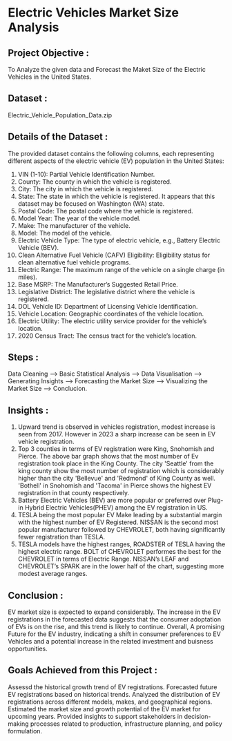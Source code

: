 # Electric Vehicles Market Size Analysis

## Project Objective :
To Analyze the given data and Forecast the Maket Size of the Electric Vehicles in the United States.

## Dataset :
Electric_Vehicle_Population_Data.zip

## Details of the Dataset :
The provided dataset contains the following columns, each representing different aspects of the electric vehicle (EV) population in the United States:

1. VIN (1-10): Partial Vehicle Identification Number.
2. County: The county in which the vehicle is registered.
3. City: The city in which the vehicle is registered.
4. State: The state in which the vehicle is registered. It appears that this dataset may be focused on Washington (WA) state.
5. Postal Code: The postal code where the vehicle is registered.
6. Model Year: The year of the vehicle model.
7. Make: The manufacturer of the vehicle.
8. Model: The model of the vehicle.
9. Electric Vehicle Type: The type of electric vehicle, e.g., Battery Electric Vehicle (BEV).
10. Clean Alternative Fuel Vehicle (CAFV) Eligibility: Eligibility status for clean alternative fuel vehicle programs.
11. Electric Range: The maximum range of the vehicle on a single charge (in miles).
12. Base MSRP: The Manufacturer’s Suggested Retail Price.
13. Legislative District: The legislative district where the vehicle is registered.
14. DOL Vehicle ID: Department of Licensing Vehicle Identification.
15. Vehicle Location: Geographic coordinates of the vehicle location.
16. Electric Utility: The electric utility service provider for the vehicle’s location.
17. 2020 Census Tract: The census tract for the vehicle’s location.

## Steps :
Data Cleaning --> Basic Statistical Analysis --> Data Visualisation --> Generating Insights --> Forecasting the Market Size --> Visualizing the Market Size --> Conclucion.

## Insights :
1. Upward trend is observed in vehicles registration, modest increase is seen from 2017. However in 2023 a sharp increase can be seen in EV vehicle registration.
2. Top 3 counties in terms of EV registration were King, Snohomish and Pierce. The above bar graph shows that the most number of Ev registration took place in the King County. The city 'Seattle' from the king county show the most number of registration which is considerably higher than the city 'Bellevue' and 'Redmond' of King County as well. 'Bothell' in Snohomish and 'Tacoma' in Pierce shows the highest EV registration in that county respectively.
3. Battery Electric Vehicles (BEV) are more popular or preferred over Plug-in Hybrid Electric Vehicles(PHEV) among the EV registration in US.
4. TESLA being the most popular EV Make leading by a substantial margin with the highest number of EV Registered. NISSAN is the second most popular manufacturer followed by CHEVROLET, both having significantly fewer registration than TESLA.
5. TESLA models have the highest ranges, ROADSTER of TESLA having the highest electric range. BOLT of CHEVROLET performes the best for the CHEVROLET in terms of Electric Range. NISSAN’s LEAF and CHEVROLET’s SPARK are in the lower half of the chart, suggesting more modest average ranges.

## Conclusion : 
EV market size is expected to expand considerably. The increase in the EV registrations in the forecasted data suggests that the consumer adoptation of EVs is on the rise, and this trend is likely to continue.
Overall, A promising Future for the EV industry, indicating a shift in consumer preferences to EV Vehicles and a potential increase in the related investment and buisness opportunities.

## Goals Achieved from this Project :
Assessd the historical growth trend of EV registrations.
Forecasted future EV registrations based on historical trends.
Analyzed the distribution of EV registrations across different models, makes, and geographical regions.
Estimated the market size and growth potential of the EV market for upcoming years.
Provided insights to support stakeholders in decision-making processes related to production, infrastructure planning, and policy formulation.
